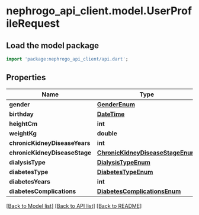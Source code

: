 # nephrogo_api_client.model.UserProfileRequest

## Load the model package
```dart
import 'package:nephrogo_api_client/api.dart';
```

## Properties
Name | Type | Description | Notes
------------ | ------------- | ------------- | -------------
**gender** | [**GenderEnum**](GenderEnum.md) |  | 
**birthday** | [**DateTime**](DateTime.md) |  | 
**heightCm** | **int** |  | 
**weightKg** | **double** |  | 
**chronicKidneyDiseaseYears** | **int** |  | 
**chronicKidneyDiseaseStage** | [**ChronicKidneyDiseaseStageEnum**](ChronicKidneyDiseaseStageEnum.md) |  | 
**dialysisType** | [**DialysisTypeEnum**](DialysisTypeEnum.md) |  | 
**diabetesType** | [**DiabetesTypeEnum**](DiabetesTypeEnum.md) |  | [optional] 
**diabetesYears** | **int** |  | [optional] 
**diabetesComplications** | [**DiabetesComplicationsEnum**](DiabetesComplicationsEnum.md) |  | [optional] 

[[Back to Model list]](../README.md#documentation-for-models) [[Back to API list]](../README.md#documentation-for-api-endpoints) [[Back to README]](../README.md)


